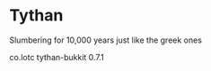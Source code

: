 # Tythan
Slumbering for 10,000 years just like the greek ones

<dependency>
  <groupId>co.lotc</groupId>
  <artifactId>tythan-bukkit</artifactId>
  <version>0.7.1</version>
</dependency>
